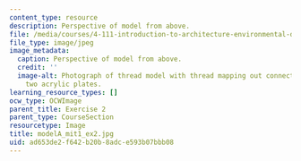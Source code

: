 ```yaml
---
content_type: resource
description: Perspective of model from above.
file: /media/courses/4-111-introduction-to-architecture-environmental-design-spring-2014/ad653de2f642b20b8adce593b07bbb08_modelA_mit1_ex2.jpg
file_type: image/jpeg
image_metadata:
  caption: Perspective of model from above.
  credit: ''
  image-alt: Photograph of thread model with thread mapping out connections between
    two acrylic plates.
learning_resource_types: []
ocw_type: OCWImage
parent_title: Exercise 2
parent_type: CourseSection
resourcetype: Image
title: modelA_mit1_ex2.jpg
uid: ad653de2-f642-b20b-8adc-e593b07bbb08
---
```


